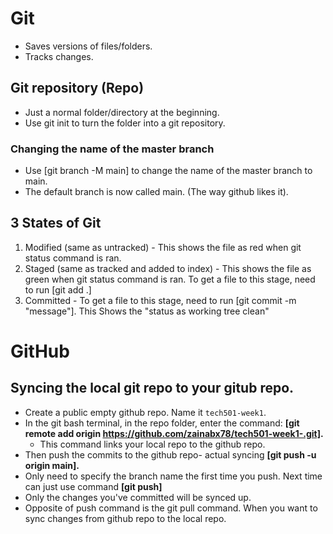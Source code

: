 # Git

* Saves versions of files/folders.
* Tracks changes.

## Git repository (Repo)
* Just a normal folder/directory at the beginning.
* Use git init to turn the folder into a git repository.

### Changing the name of the master branch
* Use [git branch -M main] to change the name of the master branch to main. 
* The default branch is now called main. (The way github likes it).
## 3 States of Git
1. Modified (same as untracked) - This shows the file as red when git status command is ran.
2. Staged (same as tracked and added to index) - This shows the file as green when git status command is ran. To get a file to this stage, need to run [git add .]
3. Committed - To get a file to this stage, need to run [git commit -m "message"]. This Shows the "status as working tree clean"

# GitHub

## Syncing the local git repo to your gitub repo.
- Create a public empty github repo. Name it `tech501-week1`.
- In the git bash terminal, in the repo folder, enter the command: **[git remote add origin https://github.com/zainabx78/tech501-week1-.git].**
  - This command links your local repo to the github repo.
- Then push the commits to the github repo- actual syncing **[git push -u origin main].**
- Only need to specify the branch name the first time you push. Next time can just use command **[git push]**
- Only the changes you've committed will be synced up. 
- Opposite of push command is the git pull command. When you want to sync changes from github repo to the local repo. 
  